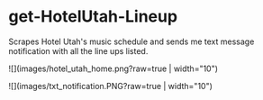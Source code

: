 # get-HotelUtah-Lineup
Scrapes Hotel Utah's music schedule and sends me text message notification with all the line ups listed.

![](images/hotel_utah_home.png?raw=true | width="10")

![](images/txt_notification.PNG?raw=true | width="10")
